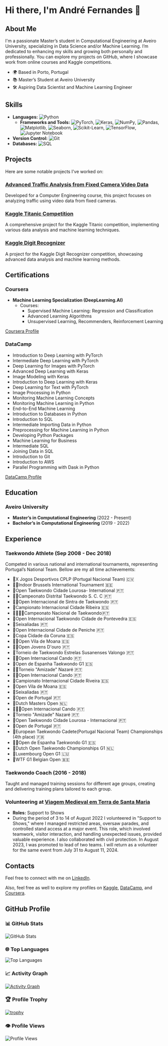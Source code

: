 # Hi there, I'm André Fernandes 👋

## About Me
I'm a passionate Master’s student in Computational Engineering at Aveiro University, specializing in Data Science and/or Machine Learning. I’m dedicated to enhancing my skills and growing both personally and professionally. You can explore my projects on GitHub, where I showcase work from online courses and Kaggle competitions.

- 🌍 Based in Porto, Portugal
- 📚 Master’s Student at Aveiro University
- 🛠️ Aspiring Data Scientist and Machine Learning Engineer

## Skills
- **Languages:** ![Python](https://img.shields.io/badge/Python-3776AB?style=flat&logo=python&logoColor=white)
  - **Frameworks and Tools:** ![PyTorch](https://img.shields.io/badge/PyTorch-EE4C2C?style=flat&logo=pytorch&logoColor=white), ![Keras](https://img.shields.io/badge/Keras-D00000?style=flat&logo=keras&logoColor=white), ![NumPy](https://img.shields.io/badge/NumPy-013243?style=flat&logo=numpy&logoColor=white), ![Pandas](https://img.shields.io/badge/Pandas-150458?style=flat&logo=pandas&logoColor=white), ![Matplotlib](https://img.shields.io/badge/Matplotlib-003d6a?style=flat&logo=matplotlib&logoColor=white), ![Seaborn](https://img.shields.io/badge/Seaborn-FF8C00?style=flat&logo=seaborn&logoColor=white), ![Scikit-Learn](https://img.shields.io/badge/Scikit--Learn-F7931E?style=flat&logo=scikit-learn&logoColor=white), ![TensorFlow](https://img.shields.io/badge/TensorFlow-FF6F00?style=flat&logo=tensorflow&logoColor=white), ![Jupyter Notebook](https://img.shields.io/badge/Jupyter%20Notebook-F37626?style=flat&logo=jupyter&logoColor=white)
- **Version Control:** ![Git](https://img.shields.io/badge/Git-F05032?style=flat&logo=git&logoColor=white)
- **Databases:** ![SQL](https://img.shields.io/badge/SQL-003B57?style=flat&logo=sql&logoColor=white)

## Projects
Here are some notable projects I've worked on:

### [Advanced Traffic Analysis from Fixed Camera Video Data](https://github.com/vBarFace/ADVANCED-TRAFFIC-ANALYSIS-FROM-FIXED-CAMERA-VIDEO-DATA)
Developed for a Computer Engineering course, this project focuses on analyzing traffic using video data from fixed cameras.

### [Kaggle Titanic Competition](https://github.com/vBarFace/Kaggle_Titanic_Competition)
A comprehensive project for the Kaggle Titanic competition, implementing various data analysis and machine learning techniques.

### [Kaggle Digit Recognizer](https://github.com/vBarFace/Kaggle-Digit-Recognizer)
A project for the Kaggle Digit Recognizer competition, showcasing advanced data analysis and machine learning methods.

## Certifications

### Coursera
- **Machine Learning Specialization (DeepLearning.AI)**
  - Courses:
    - Supervised Machine Learning: Regression and Classification
    - Advanced Learning Algorithms
    - Unsupervised Learning, Recommenders, Reinforcement Learning

[Coursera Profile](https://www.coursera.org/user/fb5210b9b4949a09c98ddb03be592915)

### DataCamp
- Introduction to Deep Learning with PyTorch
- Intermediate Deep Learning with PyTorch
- Deep Learning for Images with PyTorch
- Advanced Deep Learning with Keras
- Image Modeling with Keras
- Introduction to Deep Learning with Keras
- Deep Learning for Text with PyTorch
- Image Processing in Python
- Monitoring Machine Learning Concepts
- Monitoring Machine Learning in Python
- End-to-End Machine Learning
- Introduction to Databases in Python
- Introduction to SQL
- Intermediate Importing Data in Python
- Preprocessing for Machine Learning in Python
- Developing Python Packages
- Machine Learning for Business
- Intermediate SQL
- Joining Data in SQL
- Introduction to Git
- Introduction to AWS
- Parallel Programming with Dask in Python

[DataCamp Profile](https://www.datacamp.com/portfolio/KaraBassasa)
  

## Education
### Aveiro University
- **Master’s in Computational Engineering** (2022 - Present)
- **Bachelor’s in Computational Engineering** (2019 - 2022)

## Experience

### Taekwondo Athlete (Sep 2008 - Dec 2018)
Competed in various national and international tournaments, representing Portugal’s National Team. Bellow are my all time achievements:

- 🥇X Jogos Desportivos CPLP (Portugal Nacional Team) 🇨🇻
- 🥇🥇Indoor Brussels International Tournament 🇧🇪
- 🥇Open Taekwondo Cidade Lourosa- International 🇵🇹
- 🥇🥇Campeonato Distrital Taekwondo S. C. C 🇵🇹
- 🥇🥇Open Internacional de Sintra de Taekwondo 🇵🇹
- 🥇Campionato Internacional Cidade Ribeira 🇪🇸
- 🥇🥇🥇🥇Campeonato Nacional de Taekwondo🇵🇹
- 🥇Open Internacional Taekwondo Cidade de Pontevedra 🇪🇸
- 🥇Seixalíadas 🇵🇹
- 🥇Open Internacional Cidade de Peniche 🇵🇹
- 🥇Copa Cidade da Coruna 🇪🇸
- 🥇🥇Open Vila de Moana 🇪🇸
- 🥇🥇Open Jovens D'ouro 🇵🇹
- 🥇Torneio de Taekwondo Estrelas Susanenses Valongo 🇵🇹
- 🥇🥇Open Internacional Cando 🇵🇹
- 🥈Open de Espanha Taekwondo G1 🇪🇸
- 🥈🥈Torneio "Amizade" Nazaré 🇵🇹
- 🥈🥈Open Internacional Cando 🇵🇹
- 🥈Campionato Internacional Cidade Riveira 🇪🇸
- 🥈Open Vila de Moana 🇪🇸
- 🥈Seixalíadas 🇵🇹
- 🥈Open de Portugal 🇵🇹
- 🥉Dutch Masters Open 🇳🇱
- 🥉🥉🥉Open Internacional Cando 🇵🇹
- 🥉Torneio "Amizade" Nazaré 🇵🇹
- 🥉Open Taekwondo Cidade Lourosa - Internacional 🇵🇹
- 🥉Open de Portugal 🇵🇹
- 🏅European Taekwondo Cadete(Portugal Nacional Team) Championships (4th place) 🇫🇷
- 🏅🏅Open de Espanha Taekwondo G1 🇪🇸
- 🏅Dutch Open Taekwondo Championships G1 🇳🇱
- 🏅Luxembourg Open G1 🇱🇺
- 🏅WTF G1 Belgian Open 🇧🇪

### Taekwondo Coach (2016 - 2018)
Taught and managed training sessions for different age groups, creating and delivering training plans tailored to each group.

### Volunteering at [Viagem Medieval em Terra de Santa Maria](https://www.viagemmedieval.com/)
- **Roles:** Support to Shows
- During the period of 3 to 14 of August 2022 I volunteered in "Support to Shows," where I managed restricted areas, oversaw parades, and controlled stand access at a major event. This role, which involved teamwork, visitor interaction, and handling unexpected issues, provided valuable experience. I also collaborated with civil protection. In August 2023, I was promoted to lead of two teams. I will return as a volunteer for the same event from July 31 to August 11, 2024.

## Contacts
Feel free to connect with me on [LinkedIn](https://www.linkedin.com/in/andr%C3%A9-fernandes-868006207/).

Also, feel free as well to explore my profiles on [Kaggle](https://www.kaggle.com/andrfernandes16), [DataCamp](https://www.datacamp.com/portfolio/KaraBassasa), and [Coursera](https://www.coursera.org/user/fb5210b9b4949a09c98ddb03be592915).

## GitHub Profile

### 📊 GitHub Stats
![GitHub Stats](https://github-readme-stats.vercel.app/api?username=vBarFace&show_icons=true&hide_title=true&count_private=true&hide=prs&theme=radical)

### 🌐 Top Languages
![Top Languages](https://github-readme-stats.vercel.app/api/top-langs/?username=vBarFace&layout=compact&theme=radical)

### 📈 Activity Graph
[![Activity Graph](https://github-readme-activity-graph.vercel.app/graph?username=vBarFace&theme=radical)](https://github.com/vBarFace/github-readme-activity-graph)

### 🏆 Profile Trophy
[![trophy](https://github-profile-trophy.vercel.app/?username=vBarFace&theme=darkhub&no-frame=true)](https://github.com/ryo-ma/github-profile-trophy)

### 👁️ Profile Views
![Profile Views](https://komarev.com/ghpvc/?username=vBarFace&color=brightgreen)
